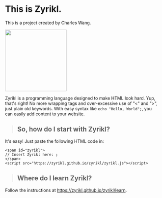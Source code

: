 # This is Zyrikl.
This is a project created by Charles Wang.

<img src="zyrikl_logo.png" width="200px" />

Zyrikl is a programming language designed to make HTML look hard. Yup, that's right! No more wrapping tags and over-excessive use of "<" and ">", just plain old keywords. With easy syntax like `echo "Hello, World";`, you can easily add content to your website.

> ## So, how do I start with Zyrikl?

It's easy! Just paste the following HTML code in:
```
<span id="zyrikl">
// Insert Zyrikl here: ;
</span>
<script src="https://zyrikl.github.io/zyrikl/zyrikl.js"></script>
```
> ## Where do I learn Zyrikl?

Follow the instructions at https://zyrikl.github.io/zyrikl/learn.
